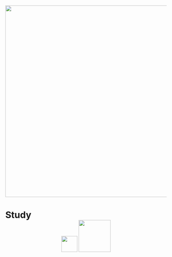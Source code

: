 <h3 align="center"><a href="https://angelluis2006.github.io"><img src="https://i.imgur.com/QE0uriH.png" width="600px"></a></h3>

# Study

<p align="center">
  <img src="https://cdn.icon-icons.com/icons2/1508/PNG/512/python_104451.png" width="50px">
  <img src="https://www.netacad.com/portal/sites/all/themes/custom/post_login/assets/img/cisco_netacad_logo.png" width="100px" style="margin-top: -20px;">
</p>
